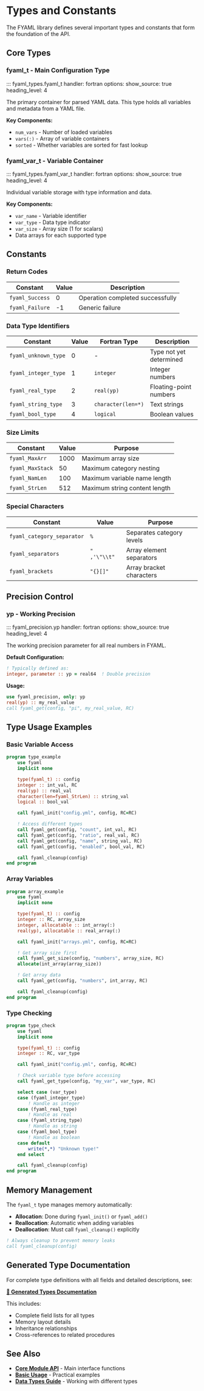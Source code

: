 # Types and Constants

The FYAML library defines several important types and constants that form the foundation of the API.

## Core Types

### fyaml_t - Main Configuration Type

::: fyaml_types.fyaml_t
    handler: fortran
    options:
      show_source: true
      heading_level: 4

The primary container for parsed YAML data. This type holds all variables and metadata from a YAML file.

**Key Components:**
- `num_vars` - Number of loaded variables
- `vars(:)` - Array of variable containers
- `sorted` - Whether variables are sorted for fast lookup

### fyaml_var_t - Variable Container

::: fyaml_types.fyaml_var_t
    handler: fortran
    options:
      show_source: true
      heading_level: 4

Individual variable storage with type information and data.

**Key Components:**
- `var_name` - Variable identifier
- `var_type` - Data type indicator
- `var_size` - Array size (1 for scalars)
- Data arrays for each supported type

## Constants

### Return Codes

| Constant | Value | Description |
|----------|--------|-------------|
| `fyaml_Success` | 0 | Operation completed successfully |
| `fyaml_Failure` | -1 | Generic failure |

### Data Type Identifiers

| Constant | Value | Fortran Type | Description |
|----------|--------|--------------|-------------|
| `fyaml_unknown_type` | 0 | - | Type not yet determined |
| `fyaml_integer_type` | 1 | `integer` | Integer numbers |
| `fyaml_real_type` | 2 | `real(yp)` | Floating-point numbers |
| `fyaml_string_type` | 3 | `character(len=*)` | Text strings |
| `fyaml_bool_type` | 4 | `logical` | Boolean values |

### Size Limits

| Constant | Value | Purpose |
|----------|--------|---------|
| `fyaml_MaxArr` | 1000 | Maximum array size |
| `fyaml_MaxStack` | 50 | Maximum category nesting |
| `fyaml_NamLen` | 100 | Maximum variable name length |
| `fyaml_StrLen` | 512 | Maximum string content length |

### Special Characters

| Constant | Value | Purpose |
|----------|--------|---------|
| `fyaml_category_separator` | `%` | Separates category levels |
| `fyaml_separators` | `" ,'\"\\t"` | Array element separators |
| `fyaml_brackets` | `"{}[]"` | Array bracket characters |

## Precision Control

### yp - Working Precision

::: fyaml_precision.yp
    handler: fortran
    options:
      show_source: true
      heading_level: 4

The working precision parameter for all real numbers in FYAML.

**Default Configuration:**
```fortran
! Typically defined as:
integer, parameter :: yp = real64  ! Double precision
```

**Usage:**
```fortran
use fyaml_precision, only: yp
real(yp) :: my_real_value
call fyaml_get(config, "pi", my_real_value, RC)
```

## Type Usage Examples

### Basic Variable Access

```fortran
program type_example
    use fyaml
    implicit none

    type(fyaml_t) :: config
    integer :: int_val, RC
    real(yp) :: real_val
    character(len=fyaml_StrLen) :: string_val
    logical :: bool_val

    call fyaml_init("config.yml", config, RC=RC)

    ! Access different types
    call fyaml_get(config, "count", int_val, RC)
    call fyaml_get(config, "ratio", real_val, RC)
    call fyaml_get(config, "name", string_val, RC)
    call fyaml_get(config, "enabled", bool_val, RC)

    call fyaml_cleanup(config)
end program
```

### Array Variables

```fortran
program array_example
    use fyaml
    implicit none

    type(fyaml_t) :: config
    integer :: RC, array_size
    integer, allocatable :: int_array(:)
    real(yp), allocatable :: real_array(:)

    call fyaml_init("arrays.yml", config, RC=RC)

    ! Get array size first
    call fyaml_get_size(config, "numbers", array_size, RC)
    allocate(int_array(array_size))

    ! Get array data
    call fyaml_get(config, "numbers", int_array, RC)

    call fyaml_cleanup(config)
end program
```

### Type Checking

```fortran
program type_check
    use fyaml
    implicit none

    type(fyaml_t) :: config
    integer :: RC, var_type

    call fyaml_init("config.yml", config, RC=RC)

    ! Check variable type before accessing
    call fyaml_get_type(config, "my_var", var_type, RC)

    select case (var_type)
    case (fyaml_integer_type)
        ! Handle as integer
    case (fyaml_real_type)
        ! Handle as real
    case (fyaml_string_type)
        ! Handle as string
    case (fyaml_bool_type)
        ! Handle as boolean
    case default
        write(*,*) "Unknown type!"
    end select

    call fyaml_cleanup(config)
end program
```

## Memory Management

The `fyaml_t` type manages memory automatically:

- **Allocation**: Done during `fyaml_init()` or `fyaml_add()`
- **Reallocation**: Automatic when adding variables
- **Deallocation**: Must call `fyaml_cleanup()` explicitly

```fortran
! Always cleanup to prevent memory leaks
call fyaml_cleanup(config)
```

## Generated Type Documentation

For complete type definitions with all fields and detailed descriptions, see:

**[📖 Generated Types Documentation](../fyaml/namespacefyaml__types.md)**

This includes:
- Complete field lists for all types
- Memory layout details
- Inheritance relationships
- Cross-references to related procedures

## See Also

- **[Core Module API](fyaml.md)** - Main interface functions
- **[Basic Usage](../user-guide/basic-usage.md)** - Practical examples
- **[Data Types Guide](../user-guide/data-types.md)** - Working with different types
